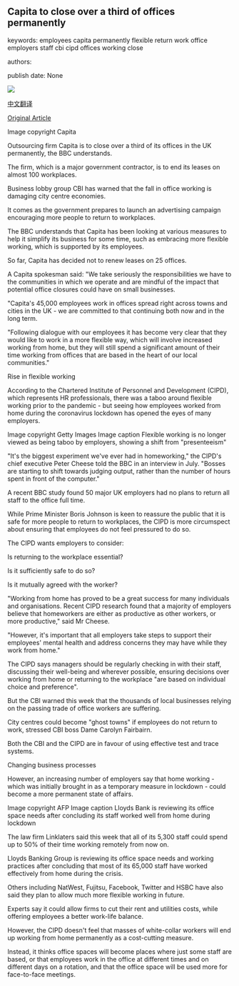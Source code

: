## Capita to close over a third of offices permanently

keywords: employees capita permanently flexible return work office employers staff cbi cipd offices working close

authors: 

publish date: None

![](https://ichef.bbci.co.uk/news/1024/branded_news/1325C/production/_114182487_capita1.jpg)

[中文翻译](Capita%20to%20close%20over%20a%20third%20of%20offices%20permanently_zh.md)

[Original Article](https://www.bbc.com/news/business-53968213)

Image copyright Capita

Outsourcing firm Capita is to close over a third of its offices in the UK permanently, the BBC understands.

The firm, which is a major government contractor, is to end its leases on almost 100 workplaces.

Business lobby group CBI has warned that the fall in office working is damaging city centre economies.

It comes as the government prepares to launch an advertising campaign encouraging more people to return to workplaces.

The BBC understands that Capita has been looking at various measures to help it simplify its business for some time, such as embracing more flexible working, which is supported by its employees.

So far, Capita has decided not to renew leases on 25 offices.

A Capita spokesman said: "We take seriously the responsibilities we have to the communities in which we operate and are mindful of the impact that potential office closures could have on small businesses.

"Capita's 45,000 employees work in offices spread right across towns and cities in the UK - we are committed to that continuing both now and in the long term.

"Following dialogue with our employees it has become very clear that they would like to work in a more flexible way, which will involve increased working from home, but they will still spend a significant amount of their time working from offices that are based in the heart of our local communities."

Rise in flexible working

According to the Chartered Institute of Personnel and Development (CIPD), which represents HR professionals, there was a taboo around flexible working prior to the pandemic - but seeing how employees worked from home during the coronavirus lockdown has opened the eyes of many employers.

Image copyright Getty Images Image caption Flexible working is no longer viewed as being taboo by employers, showing a shift from "presenteeism"

"It's the biggest experiment we've ever had in homeworking," the CIPD's chief executive Peter Cheese told the BBC in an interview in July. "Bosses are starting to shift towards judging output, rather than the number of hours spent in front of the computer."

A recent BBC study found 50 major UK employers had no plans to return all staff to the office full time.

While Prime Minister Boris Johnson is keen to reassure the public that it is safe for more people to return to workplaces, the CIPD is more circumspect about ensuring that employees do not feel pressured to do so.

The CIPD wants employers to consider:

Is returning to the workplace essential?

Is it sufficiently safe to do so?

Is it mutually agreed with the worker?

"Working from home has proved to be a great success for many individuals and organisations. Recent CIPD research found that a majority of employers believe that homeworkers are either as productive as other workers, or more productive," said Mr Cheese.

"However, it's important that all employers take steps to support their employees' mental health and address concerns they may have while they work from home."

The CIPD says managers should be regularly checking in with their staff, discussing their well-being and wherever possible, ensuring decisions over working from home or returning to the workplace "are based on individual choice and preference".

But the CBI warned this week that the thousands of local businesses relying on the passing trade of office workers are suffering.

City centres could become "ghost towns" if employees do not return to work, stressed CBI boss Dame Carolyn Fairbairn.

Both the CBI and the CIPD are in favour of using effective test and trace systems.

Changing business processes

However, an increasing number of employers say that home working - which was initially brought in as a temporary measure in lockdown - could become a more permanent state of affairs.

Image copyright AFP Image caption Lloyds Bank is reviewing its office space needs after concluding its staff worked well from home during lockdown

The law firm Linklaters said this week that all of its 5,300 staff could spend up to 50% of their time working remotely from now on.

Lloyds Banking Group is reviewing its office space needs and working practices after concluding that most of its 65,000 staff have worked effectively from home during the crisis.

Others including NatWest, Fujitsu, Facebook, Twitter and HSBC have also said they plan to allow much more flexible working in future.

Experts say it could allow firms to cut their rent and utilities costs, while offering employees a better work-life balance.

However, the CIPD doesn't feel that masses of white-collar workers will end up working from home permanently as a cost-cutting measure.

Instead, it thinks office spaces will become places where just some staff are based, or that employees work in the office at different times and on different days on a rotation, and that the office space will be used more for face-to-face meetings.